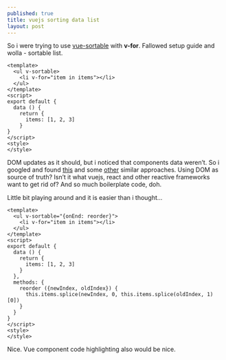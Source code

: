 ```yaml
---
published: true
title: vuejs sorting data list
layout: post
---
```

So i were trying to use [vue-sortable](http://sagalbot.github.io/vue-sortable/) with **v-for**. Fallowed setup guide and wolla - sortable list.

```
<template>
  <ul v-sortable>
    <li v-for="item in items"></li>
  </ul>
</template>
<script>
export default {
  data () {
    return {
      items: [1, 2, 3]
    }
}
</script>
<style>
</style>
```

DOM updates as it should, but i noticed that components data weren’t. So i googled and found [this](https://jsfiddle.net/peterburrell/rubagbc5/5/) and some [other](https://forum.vuejs.org/topic/888/best-way-to-keep-sortable-lists-in-order/4) similar approaches. Using DOM as source of truth? Isn’t it what vuejs, react and other reactive frameworks want to get rid of? And so much boilerplate code, doh.

Little bit playing around and it is easier than i thought...

```
<template>
  <ul v-sortable="{onEnd: reorder}">
    <li v-for="item in items"></li>
  </ul>
</template>
<script>
export default {
  data () {
    return {
      items: [1, 2, 3]
    }
  },
  methods: {
    reorder ({newIndex, oldIndex}) {
      this.items.splice(newIndex, 0, this.items.splice(oldIndex, 1)[0])
    }
  }
}
</script>
<style>
</style>
```

<script src="https://gist.github.com/revati/6a852ddc79de0adc386f85167e7e4487.js"></script>
Nice. Vue component code highlighting also would be nice.